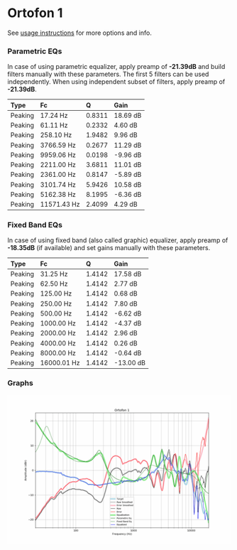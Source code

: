# Ortofon 1
See [usage instructions](https://github.com/jaakkopasanen/AutoEq#usage) for more options and info.

### Parametric EQs
In case of using parametric equalizer, apply preamp of **-21.39dB** and build filters manually
with these parameters. The first 5 filters can be used independently.
When using independent subset of filters, apply preamp of **-21.39dB**.

| Type    | Fc          |      Q | Gain     |
|:--------|:------------|:-------|:---------|
| Peaking | 17.24 Hz    | 0.8311 | 18.69 dB |
| Peaking | 61.11 Hz    | 0.2332 | 4.60 dB  |
| Peaking | 258.10 Hz   | 1.9482 | 9.96 dB  |
| Peaking | 3766.59 Hz  | 0.2677 | 11.29 dB |
| Peaking | 9959.06 Hz  | 0.0198 | -9.96 dB |
| Peaking | 2211.00 Hz  | 3.6811 | 11.01 dB |
| Peaking | 2361.00 Hz  | 0.8147 | -5.89 dB |
| Peaking | 3101.74 Hz  | 5.9426 | 10.58 dB |
| Peaking | 5162.38 Hz  | 8.1995 | -6.36 dB |
| Peaking | 11571.43 Hz | 2.4099 | 4.29 dB  |

### Fixed Band EQs
In case of using fixed band (also called graphic) equalizer, apply preamp of **-18.35dB**
(if available) and set gains manually with these parameters.

| Type    | Fc          |      Q | Gain      |
|:--------|:------------|:-------|:----------|
| Peaking | 31.25 Hz    | 1.4142 | 17.58 dB  |
| Peaking | 62.50 Hz    | 1.4142 | 2.77 dB   |
| Peaking | 125.00 Hz   | 1.4142 | 0.68 dB   |
| Peaking | 250.00 Hz   | 1.4142 | 7.80 dB   |
| Peaking | 500.00 Hz   | 1.4142 | -6.62 dB  |
| Peaking | 1000.00 Hz  | 1.4142 | -4.37 dB  |
| Peaking | 2000.00 Hz  | 1.4142 | 2.96 dB   |
| Peaking | 4000.00 Hz  | 1.4142 | 0.26 dB   |
| Peaking | 8000.00 Hz  | 1.4142 | -0.64 dB  |
| Peaking | 16000.01 Hz | 1.4142 | -13.00 dB |

### Graphs
![](./Ortofon%201.png)